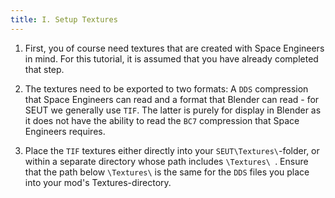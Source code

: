 ```yaml
---
title: I. Setup Textures
---
```

1. First, you of course need textures that are created with Space Engineers in mind. For this tutorial, it is assumed that you have already completed that step. 

2. The textures need to be exported to two formats: A `DDS` compression that Space Engineers can read and a format that Blender can read - for SEUT we generally use `TIF`. The latter is purely for display in Blender as it does not have the ability to read the `BC7` compression that Space Engineers requires.

3. Place the `TIF` textures either directly into your `SEUT\Textures\`-folder, or within a separate directory whose path includes `\Textures\ `. Ensure that the path below `\Textures\` is the same for the `DDS` files you place into your mod's Textures-directory.
<br><br/>